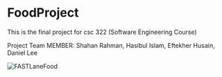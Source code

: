 # FoodProject
This is the final project for csc 322 (Software Engineering Course)  

Project Team MEMBER:
                    Shahan Rahman,
                    Hasibul Islam,
                    Eftekher Husain,
                    Daniel Lee


![FASTLaneFood](https://user-images.githubusercontent.com/36207058/67982589-61ef1e00-fbf9-11e9-8c8c-397210670091.png)

